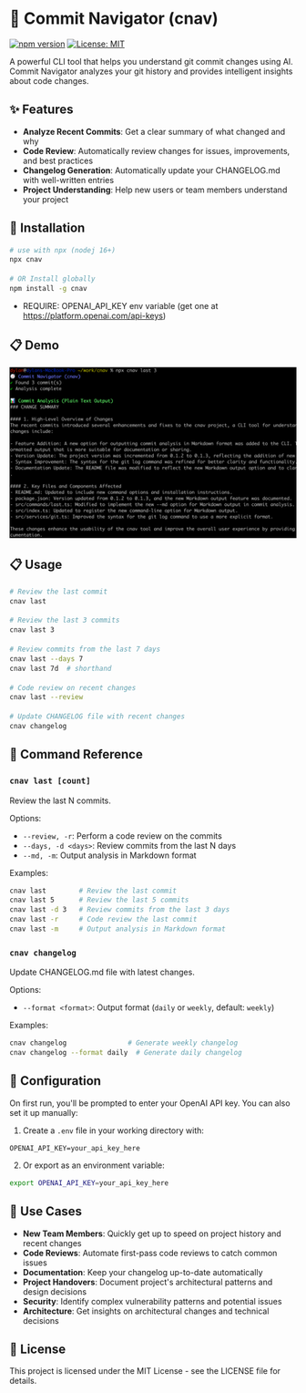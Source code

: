 # 🧭 Commit Navigator (cnav)

[![npm version](https://img.shields.io/npm/v/cnav.svg)](https://www.npmjs.com/package/cnav)
[![License: MIT](https://img.shields.io/badge/License-MIT-yellow.svg)](https://opensource.org/licenses/MIT)

A powerful CLI tool that helps you understand git commit changes using AI. Commit Navigator analyzes your git history and provides intelligent insights about code changes.

## ✨ Features

- **Analyze Recent Commits**: Get a clear summary of what changed and why
- **Code Review**: Automatically review changes for issues, improvements, and best practices
- **Changelog Generation**: Automatically update your CHANGELOG.md with well-written entries
- **Project Understanding**: Help new users or team members understand your project

## 🚀 Installation

```bash
# use with npx (nodej 16+)
npx cnav

# OR Install globally
npm install -g cnav
```

- REQUIRE: OPENAI_API_KEY env variable (get one at https://platform.openai.com/api-keys)

## 📋 Demo

<img src="docs/cnav-screenshot-1.png">

## 📋 Usage

```bash
# Review the last commit
cnav last

# Review the last 3 commits
cnav last 3

# Review commits from the last 7 days
cnav last --days 7
cnav last 7d  # shorthand

# Code review on recent changes
cnav last --review

# Update CHANGELOG file with recent changes
cnav changelog
```

## 📝 Command Reference

### `cnav last [count]`

Review the last N commits.

Options:
- `--review, -r`: Perform a code review on the commits
- `--days, -d <days>`: Review commits from the last N days
- `--md, -m`: Output analysis in Markdown format

Examples:
```bash
cnav last        # Review the last commit
cnav last 5      # Review the last 5 commits
cnav last -d 3   # Review commits from the last 3 days
cnav last -r     # Code review the last commit
cnav last -m     # Output analysis in Markdown format
```

### `cnav changelog`

Update CHANGELOG.md file with latest changes.

Options:
- `--format <format>`: Output format (`daily` or `weekly`, default: `weekly`)

Examples:
```bash
cnav changelog               # Generate weekly changelog
cnav changelog --format daily  # Generate daily changelog
```

## 🔐 Configuration

On first run, you'll be prompted to enter your OpenAI API key. You can also set it up manually:

1. Create a `.env` file in your working directory with:
```
OPENAI_API_KEY=your_api_key_here
```

2. Or export as an environment variable:
```bash
export OPENAI_API_KEY=your_api_key_here
```

## 💼 Use Cases

- **New Team Members**: Quickly get up to speed on project history and recent changes
- **Code Reviews**: Automate first-pass code reviews to catch common issues
- **Documentation**: Keep your changelog up-to-date automatically
- **Project Handovers**: Document project's architectural patterns and design decisions
- **Security**: Identify complex vulnerability patterns and potential issues
- **Architecture**: Get insights on architectural changes and technical decisions

## 📜 License

This project is licensed under the MIT License - see the LICENSE file for details.
